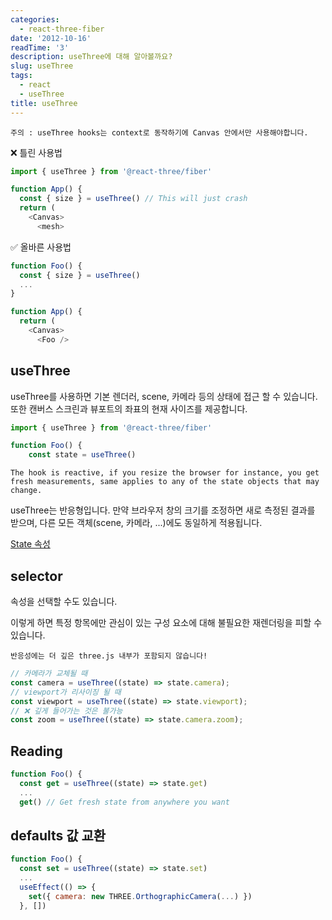 ```yaml
---
categories:
  - react-three-fiber
date: '2012-10-16'
readTime: '3'
description: useThree에 대해 알아볼까요?
slug: useThree
tags:
  - react
  - useThree
title: useThree
---
```


`주의 : useThree hooks는 context로 동작하기에 Canvas 안에서만 사용해야합니다.`

❌ 틀린 사용법

```js
import { useThree } from '@react-three/fiber'

function App() {
  const { size } = useThree() // This will just crash
  return (
    <Canvas>
      <mesh>
```

✅ 올바른 사용법

```js
function Foo() {
  const { size } = useThree()
  ...
}

function App() {
  return (
    <Canvas>
      <Foo />
```

## useThree

useThree를 사용하면 기본 렌더러, scene, 카메라 등의 상태에 접근 할 수 있습니다.
또한 캔버스 스크린과 뷰포트의 좌표의 현재 사이즈를 제공합니다.

```js
import { useThree } from '@react-three/fiber'

function Foo() {
    const state = useThree()
```

    The hook is reactive, if you resize the browser for instance, you get fresh measurements, same applies to any of the state objects that may change.

useThree는 반응형입니다.
만약 브라우저 창의 크기를 조정하면 새로 측정된 결과를 받으며,
다른 모든 객체(scene, 카메라, ...)에도 동일하게 적용됩니다.

[State 속성](https://docs.pmnd.rs/react-three-fiber/api/hooks#state-properties)

## selector

속성을 선택할 수도 있습니다.

이렇게 하면 특정 항목에만 관심이 있는 구성 요소에 대해 불필요한 재렌더링을 피할 수 있습니다.

`반응성에는 더 깊은 three.js 내부가 포함되지 않습니다!`

```js
// 카메라가 교체될 때
const camera = useThree((state) => state.camera);
// viewport가 리사이징 될 때
const viewport = useThree((state) => state.viewport);
// ❌ 깊게 들어가는 것은 불가능
const zoom = useThree((state) => state.camera.zoom);
```

## Reading

```js
function Foo() {
  const get = useThree((state) => state.get)
  ...
  get() // Get fresh state from anywhere you want
```

## defaults 값 교환

```js
function Foo() {
  const set = useThree((state) => state.set)
  ...
  useEffect(() => {
    set({ camera: new THREE.OrthographicCamera(...) })
  }, [])
```

